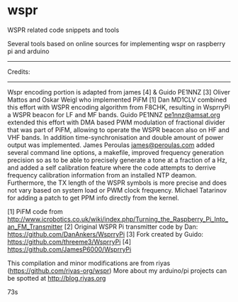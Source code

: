 # wspr
WSPR related code snippets and tools

Several tools based on online sources for implementing wspr on raspberry pi and arduino

******
Credits:
******
  Wspr encoding portion is adapted from james [4] &  Guido PE1NNZ [3]
  Oliver Mattos and Oskar Weigl who implemented PiFM [1]
  Dan MD1CLV combined this effort with WSPR encoding algorithm from F8CHK,
  resulting in WsprryPi a WSPR beacon for LF and MF bands.
  Guido PE1NNZ <pe1nnz@amsat.org> extended this effort with DMA based PWM
  modulation of fractional divider that was part of PiFM, allowing to operate
  the WSPR beacon also on HF and VHF bands.  In addition time-synchronisation
  and double amount of power output was implemented.
  James Peroulas <james@peroulas.com> added several command line options, a
  makefile, improved frequency generation precision so as to be able to
  precisely generate a tone at a fraction of a Hz, and added a self calibration
  feature where the code attempts to derrive frequency calibration information
  from an installed NTP deamon.  Furthermore, the TX length of the WSPR symbols
  is more precise and does not vary based on system load or PWM clock
  frequency.
  Michael Tatarinov for adding a patch to get PPM info directly from the
  kernel.
  
  [1] PiFM code from
      http://www.icrobotics.co.uk/wiki/index.php/Turning_the_Raspberry_Pi_Into_an_FM_Transmitter
  [2] Original WSPR Pi transmitter code by Dan:
      https://github.com/DanAnkers/WsprryPi
  [3] Fork created by Guido:
      https://github.com/threeme3/WsprryPi
  [4] https://github.com/JamesP6000/WsprryPi
  
  This compilation and minor modifications are from riyas (https://github.com/riyas-org/wspr)
  More about my arduino/pi projects can be spotted at http://blog.riyas.org
  
  73s
  
  
